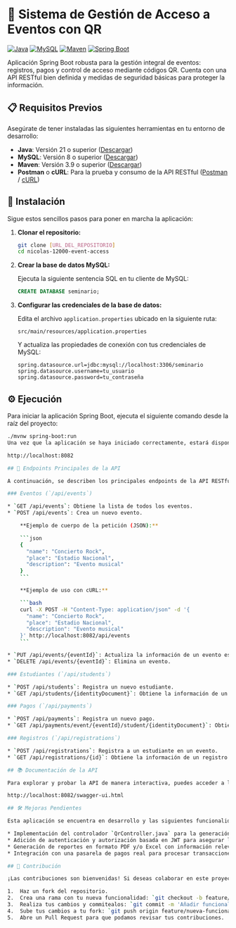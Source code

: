 # 🎫 Sistema de Gestión de Acceso a Eventos con QR

[![Java](https://img.shields.io/badge/Java-21-orange.svg)](https://www.oracle.com/java/)
[![MySQL](https://img.shields.io/badge/MySQL-8+-blue.svg)](https://www.mysql.com/)
[![Maven](https://img.shields.io/badge/Maven-3.9+-brightgreen.svg)](https://maven.apache.org/)
[![Spring Boot](https://img.shields.io/badge/Spring_Boot-3.x-green)](https://spring.io/projects/spring-boot)

Aplicación Spring Boot robusta para la gestión integral de eventos: registros, pagos y control de acceso mediante códigos QR. Cuenta con una API RESTful bien definida y medidas de seguridad básicas para proteger la información.

## 📋 Requisitos Previos

Asegúrate de tener instaladas las siguientes herramientas en tu entorno de desarrollo:

* **Java**: Versión 21 o superior ([Descargar](https://www.oracle.com/java/technologies/javase-jdk21-downloads.html))
* **MySQL**: Versión 8 o superior ([Descargar](https://www.mysql.com/downloads/))
* **Maven**: Versión 3.9 o superior ([Descargar](https://maven.apache.org/download.cgi))
* **Postman** o **cURL**: Para la prueba y consumo de la API RESTful ([Postman](https://www.postman.com/downloads/) / [cURL](https://curl.se/download/))

## 🚀 Instalación

Sigue estos sencillos pasos para poner en marcha la aplicación:

1.  **Clonar el repositorio:**

    ```bash
    git clone [URL_DEL_REPOSITORIO]
    cd nicolas-12000-event-access
    ```

2.  **Crear la base de datos MySQL:**

    Ejecuta la siguiente sentencia SQL en tu cliente de MySQL:

    ```sql
    CREATE DATABASE seminario;
    ```

3.  **Configurar las credenciales de la base de datos:**

    Edita el archivo `application.properties` ubicado en la siguiente ruta:

    ```
    src/main/resources/application.properties
    ```

    Y actualiza las propiedades de conexión con tus credenciales de MySQL:

    ```properties
    spring.datasource.url=jdbc:mysql://localhost:3306/seminario
    spring.datasource.username=tu_usuario
    spring.datasource.password=tu_contraseña
    ```

## ⚙️ Ejecución

Para iniciar la aplicación Spring Boot, ejecuta el siguiente comando desde la raíz del proyecto:

```bash
./mvnw spring-boot:run
Una vez que la aplicación se haya iniciado correctamente, estará disponible en la siguiente URL:

http://localhost:8082

## 📌 Endpoints Principales de la API

A continuación, se describen los principales endpoints de la API RESTful:

### Eventos (`/api/events`)

* `GET /api/events`: Obtiene la lista de todos los eventos.
* `POST /api/events`: Crea un nuevo evento.

    **Ejemplo de cuerpo de la petición (JSON):**

    ```json
    {
      "name": "Concierto Rock",
      "place": "Estadio Nacional",
      "description": "Evento musical"
    }
    ```

    **Ejemplo de uso con cURL:**

    ```bash
    curl -X POST -H "Content-Type: application/json" -d '{
      "name": "Concierto Rock",
      "place": "Estadio Nacional",
      "description": "Evento musical"
    }' http://localhost:8082/api/events
    ```

* `PUT /api/events/{eventId}`: Actualiza la información de un evento específico.
* `DELETE /api/events/{eventId}`: Elimina un evento.

### Estudiantes (`/api/students`)

* `POST /api/students`: Registra un nuevo estudiante.
* `GET /api/students/{identityDocument}`: Obtiene la información de un estudiante por su documento de identidad.

### Pagos (`/api/payments`)

* `POST /api/payments`: Registra un nuevo pago.
* `GET /api/payments/event/{eventId}/student/{identityDocument}`: Obtiene el historial de pagos de un estudiante para un evento específico.

### Registros (`/api/registrations`)

* `POST /api/registrations`: Registra a un estudiante en un evento.
* `GET /api/registrations/{id}`: Obtiene la información de un registro específico.

## 📚 Documentación de la API

Para explorar y probar la API de manera interactiva, puedes acceder a la documentación generada por Swagger UI en la siguiente URL:

http://localhost:8082/swagger-ui.html

## 🛠️ Mejoras Pendientes

Esta aplicación se encuentra en desarrollo y las siguientes funcionalidades están en la hoja de ruta:

* Implementación del controlador `QrController.java` para la generación y gestión de códigos QR.
* Adición de autenticación y autorización basada en JWT para asegurar los endpoints de la API.
* Generación de reportes en formato PDF y/o Excel con información relevante de los eventos y registros.
* Integración con una pasarela de pagos real para procesar transacciones de forma segura.

## 🤝 Contribución

¡Las contribuciones son bienvenidas! Si deseas colaborar en este proyecto, sigue estos pasos:

1.  Haz un fork del repositorio.
2.  Crea una rama con tu nueva funcionalidad: `git checkout -b feature/nueva-funcionalidad`
3.  Realiza tus cambios y commitealos: `git commit -m 'Añadir funcionalidad'`
4.  Sube tus cambios a tu fork: `git push origin feature/nueva-funcionalidad`
5.  Abre un Pull Request para que podamos revisar tus contribuciones.